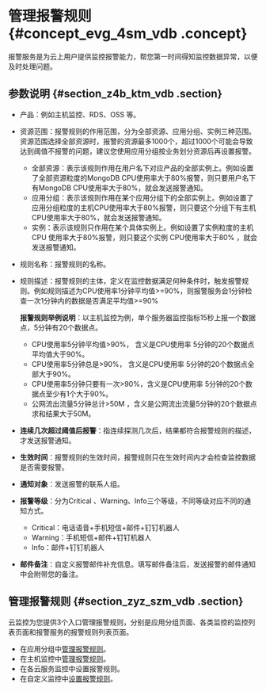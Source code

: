 # 管理报警规则 {#concept_evg_4sm_vdb .concept}

报警服务是为云上用户提供监控报警能力，帮您第一时间得知监控数据异常，以便及时处理问题。

## 参数说明 {#section_z4b_ktm_vdb .section}

-   产品：例如主机监控、RDS、OSS 等。
-   资源范围：报警规则的作用范围，分为全部资源、应用分组、实例三种范围。资源范围选择全部资源时，报警的资源最多1000个，超过1000个可能会导致达到阈值不报警的问题，建议您使用应用分组按业务划分资源后再设置报警。
    -   全部资源：表示该规则作用在用户名下对应产品的全部实例上。例如设置了全部资源粒度的MongoDB CPU使用率大于80%报警，则只要用户名下有MongoDB CPU使用率大于80%，就会发送报警通知。
    -   应用分组：表示该规则作用在某个应用分组下的全部实例上。例如设置了应用分组粒度的主机CPU使用率大于80%报警，则只要这个分组下有主机CPU使用率大于80%，就会发送报警通知。
    -   实例：表示该规则只作用在某个具体实例上。例如设置了实例粒度的主机 CPU 使用率大于80%报警，则只要这个实例 CPU使用率大于80% ，就会发送报警通知。
-   规则名称：报警规则的名称。

-   规则描述：报警规则的主体，定义在监控数据满足何种条件时，触发报警规则。例如规则描述为CPU使用率1分钟平均值\>=90%，则报警服务会1分钟检查一次1分钟内的数据是否满足平均值\>=90%

    **报警规则举例说明**：以主机监控为例，单个服务器监控指标15秒上报一个数据点，5分钟有20个数据点。

    -   CPU使用率5分钟平均值\>90%， 含义是CPU使用率 5分钟的20个数据点平均值大于90%。
    -   CPU使用率5分钟总是\>90%， 含义是CPU使用率 5分钟的20个数据点全部大于90%。
    -   CPU使用率5分钟只要有一次\>90%，含义是CPU使用率 5分钟的20个数据点至少有1个大于90%。
    -   公网流出流量5分钟总计\>50M ，含义是公网流出流量5分钟的20个数据点求和结果大于50M。
-   **连续几次超过阈值后报警**：指连续探测几次后，结果都符合报警规则的描述，才发送报警通知。
-   **生效时间**：报警规则的生效时间，报警规则只在生效时间内才会检查监控数据是否需要报警。
-   **通知对象**：发送报警的联系人组。
-   **报警等级**：分为Critical 、Warning、Info三个等级，不同等级对应不同的通知方式。
    -   Critical：电话语音+手机短信+邮件+钉钉机器人
    -   Warning：手机短信+邮件+钉钉机器人
    -   Info：邮件+钉钉机器人
-   **邮件备注**：自定义报警邮件补充信息。填写邮件备注后，发送报警的邮件通知中会附带您的备注。

## 管理报警规则 {#section_zyz_szm_vdb .section}

云监控为您提供3个入口管理报警规则，分别是应用分组页面、各类监控的监控列表页面和报警服务的报警规则列表页面。

-   在应用分组中[管理报警规则](intl.zh-CN/用户指南/应用分组/管理报警规则.md#)。
-   在主机监控中[管理报警规则](intl.zh-CN/用户指南/主机监控/使用报警服务.md#)。
-   在各云服务监控中设置报警规则。
-   在自定义监控中[设置报警规则](intl.zh-CN/用户指南/自定义监控/自定义监控概览.md#ul_clm_pnk_zdb)。


